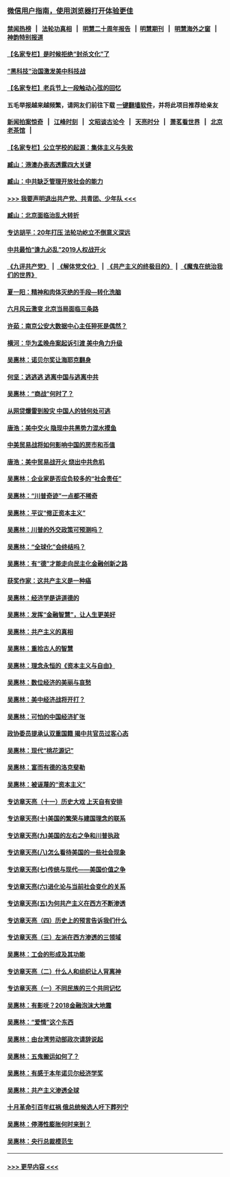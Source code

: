 ### [微信用户指南，使用浏览器打开体验更佳](https://github.com/gfw-breaker/banned-news1/blob/master/indexes/wechat-guide.md?t=0)
#### [禁闻热榜](热点新闻.md?t=0)  &nbsp;&nbsp;|&nbsp;&nbsp; [法轮功真相](https://github.com/gfw-breaker/truth/blob/master/README.md?t=0) &nbsp;&nbsp;|&nbsp;&nbsp; [明慧二十周年报告](https://github.com/gfw-breaker/mh-reports/blob/master/README.md?t=0) &nbsp;&nbsp;|&nbsp;&nbsp;[明慧期刊](https://github.com/gfw-breaker/mh-qikan) &nbsp;&nbsp;|&nbsp;&nbsp; [明慧海外之窗](https://github.com/gfw-breaker/mh-news/blob/master/README.md?t=0) &nbsp;&nbsp;|&nbsp;&nbsp; [神韵特别报道](https://github.com/gfw-breaker/mh-news/blob/master/shenyun.md?t=0)
#### [【名家专栏】是时候拒绝“封杀文化”了](../pages/nsc423/n11814093.md?t=02171556) 
#### [“黑科技”治国激发美中科技战](../pages/nsc423/n11638056.md?t=02171556) 
#### [【名家专栏】老兵节上一段触动心弦的回忆](../pages/nsc423/n11646016.md?t=02171556) 
#### 五毛举报越来越频繁，请网友们前往下载 [一键翻墙软件](https://github.com/gfw-breaker/ssr-accounts)，并将此项目推荐给亲友
#### [新闻拍案惊奇](https://github.com/gfw-breaker/banned-news1/blob/master/pages/link4.md) &nbsp;&nbsp;|&nbsp;&nbsp; [江峰时刻](https://github.com/gfw-breaker/banned-news1/blob/master/pages/link4.md) &nbsp;&nbsp;|&nbsp;&nbsp; [文昭谈古论今](https://github.com/gfw-breaker/banned-news1/blob/master/pages/link4.md) &nbsp;&nbsp;|&nbsp;&nbsp; [天亮时分](https://github.com/gfw-breaker/banned-news1/blob/master/pages/link4.md) &nbsp;&nbsp;|&nbsp;&nbsp; [萧茗看世界](https://github.com/gfw-breaker/banned-news1/blob/master/pages/link4.md) &nbsp;&nbsp;|&nbsp;&nbsp; [北京老茶馆](https://github.com/gfw-breaker/banned-news1/blob/master/pages/link4.md) &nbsp;&nbsp;|&nbsp;&nbsp; 
#### [【名家专栏】公立学校的起源：集体主义与失败](../pages/nsc423/n11601833.md?t=02171556) 
#### [臧山：港澳办表态透露四大关键](../pages/nsc423/n11421628.md?t=02171556) 
#### [臧山：中共缺乏管理开放社会的能力](../pages/nsc423/n11407457.md?t=02171556) 
#### [>>> 我要声明退出共产党、共青团、少年队 <<<](https://github.com/begood0513/goodnews/blob/master/quit/letter.md) 
#### [臧山：北京面临治乱大转折](../pages/nsc423/n11406895.md?t=02171556) 
#### [专访胡平：20年打压 法轮功屹立不倒意义深远](../pages/nsc423/n11398800.md?t=02171556) 
#### [中共最怕“逢九必乱”2019人权战开火](../pages/nsc423/n11385248.md?t=02171556) 
#### [《九评共产党》](https://github.com/begood0513/9ping.md/blob/master/README.md) &nbsp;|&nbsp; [《解体党文化》](../../../../jtdwh.md/blob/master/README.md)  &nbsp;|&nbsp; [《共产主义的终极目的》](../../../../gczydzjmd.md/blob/master/README.md) &nbsp;|&nbsp; [《魔鬼在统治我们的世界》](../../../../mgztzwmdsj.md/blob/master/README.md) 
#### [夏一阳：精神和肉体灭绝的手段—转化洗脑](../pages/nsc423/n11368250.md?t=02171556) 
#### [六月风云激变 北京当局面临三条路](../pages/nsc423/n11313668.md?t=02171556) 
#### [许茹：南京公安大数据中心主任猝死是偶然？](../pages/nsc423/n11064744.md?t=02171556) 
#### [横河：华为孟晚舟案起诉引渡 美中角力升级](../pages/nsc423/n11027230.md?t=02171556) 
#### [吴惠林：诺贝尔奖让海耶克翻身](../pages/nsc423/n10890049.md?t=02171556) 
#### [何坚：逃逃逃 逃离中国与逃离中共](../pages/nsc423/n10592891.md?t=02171556) 
#### [吴惠林：“商战”何时了？](../pages/nsc423/n10573558.md?t=02171556) 
#### [从网贷爆雷到股灾 中国人的钱何处可逃](../pages/nsc423/n10572800.md?t=02171556) 
#### [唐浩：美中交火 隐现中共黑势力混水摸鱼](../pages/nsc423/n10544040.md?t=02171556) 
#### [中美贸易战将如何影响中国的房市和币值](../pages/nsc423/n10543697.md?t=02171556) 
#### [唐浩：美中贸易战开火 烧出中共危机](../pages/nsc423/n10540126.md?t=02171556) 
#### [吴惠林：企业家是否应负较多的“社会责任”](../pages/nsc423/n10535022.md?t=02171556) 
#### [吴惠林：“川普奇迹”一点都不稀奇](../pages/nsc423/n10512808.md?t=02171556) 
#### [吴惠林：平议“修正资本主义”](../pages/nsc423/n10495724.md?t=02171556) 
#### [吴惠林：川普的外交政策可预测吗？](../pages/nsc423/n10462387.md?t=02171556) 
#### [吴惠林：“全球化”会终结吗？](../pages/nsc423/n10452838.md?t=02171556) 
#### [吴惠林：有“德”才能走向民主化金融创新之路](../pages/nsc423/n10432292.md?t=02171556) 
#### [获奖作家：这共产主义是一种癌](../pages/nsc423/n10431541.md?t=02171556) 
#### [吴惠林：经济学是讲道德的](../pages/nsc423/n10398014.md?t=02171556) 
#### [吴惠林：发挥“金融智慧”，让人生更美好](../pages/nsc423/n10375019.md?t=02171556) 
#### [吴惠林：共产主义的真相](../pages/nsc423/n10351394.md?t=02171556) 
#### [吴惠林：重拾古人的智慧](../pages/nsc423/n10337691.md?t=02171556) 
#### [吴惠林：理念永恒的《资本主义与自由》](../pages/nsc423/n10316274.md?t=02171556) 
#### [吴惠林：数位经济的美丽与哀愁](../pages/nsc423/n10292946.md?t=02171556) 
#### [吴惠林：美中经济战将开打？](../pages/nsc423/n10258825.md?t=02171556) 
#### [吴惠林：可怕的中国经济扩张](../pages/nsc423/n10219147.md?t=02171556) 
#### [政协委员提承认双重国籍 揭中共官员过客心态](../pages/nsc423/n10208809.md?t=02171556) 
#### [吴惠林：现代“桃花源记”](../pages/nsc423/n10185234.md?t=02171556) 
#### [吴惠林：富而有德的洛克斐勒](../pages/nsc423/n10142264.md?t=02171556) 
#### [吴惠林：被诬蔑的“资本主义”](../pages/nsc423/n10124816.md?t=02171556) 
#### [专访章天亮（十一）历史大戏 上天自有安排](../pages/nsc423/n10094905.md?t=02171556) 
#### [专访章天亮(十)美国的繁荣与建国理念的联系](../pages/nsc423/n10094899.md?t=02171556) 
#### [专访章天亮(九)美国的左右之争和川普执政](../pages/nsc423/n10094889.md?t=02171556) 
#### [专访章天亮(八)怎么看待美国的一些社会现象](../pages/nsc423/n10094857.md?t=02171556) 
#### [专访章天亮(七)传统与现代——美国价值之争](../pages/nsc423/n10093140.md?t=02171556) 
#### [专访章天亮(六)进化论与当前社会变化的关系](../pages/nsc423/n10092036.md?t=02171556) 
#### [专访章天亮(五)为何共产主义在西方不断渗透](../pages/nsc423/n10083620.md?t=02171556) 
#### [专访章天亮（四）历史上的预言告诉我们什么](../pages/nsc423/n10083606.md?t=02171556) 
#### [专访章天亮（三）左派在西方渗透的三领域](../pages/nsc423/n10081115.md?t=02171556) 
#### [吴惠林：工会的形成及其功能](../pages/nsc423/n10080633.md?t=02171556) 
#### [专访章天亮（二）什么人和组织让人背离神](../pages/nsc423/n10076637.md?t=02171556) 
#### [专访章天亮（一）不同民族的三个共同记忆](../pages/nsc423/n10074188.md?t=02171556) 
#### [吴惠林：有影呒？2018金融泡沫大地震](../pages/nsc423/n10040534.md?t=02171556) 
#### [吴惠林：“爱情”这个东西](../pages/nsc423/n10019423.md?t=02171556) 
#### [吴惠林：由台湾劳动部政次请辞说起](../pages/nsc423/n9979679.md?t=02171556) 
#### [吴惠林：五鬼搬运如何了？](../pages/nsc423/n9925338.md?t=02171556) 
#### [吴惠林：有感于本年诺贝尔经济学奖](../pages/nsc423/n9871883.md?t=02171556) 
#### [吴惠林：共产主义渗透全球](../pages/nsc423/n9812748.md?t=02171556) 
#### [十月革命引百年红祸 俄总统候选人吁下葬列宁](../pages/nsc423/n9810182.md?t=02171556) 
#### [吴惠林：停滞性膨胀何时来到？](../pages/nsc423/n9764136.md?t=02171556) 
#### [吴惠林：央行总裁模范生](../pages/nsc423/n9728134.md?t=02171556) 

----
#### [ >>> 更早内容 <<< ](../indexes/nsc423-earlier.md)
